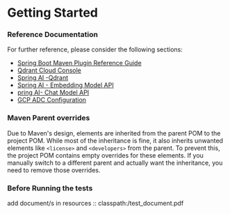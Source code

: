 # Getting Started

### Reference Documentation
For further reference, please consider the following sections:

* [Spring Boot Maven Plugin Reference Guide](https://docs.spring.io/spring-boot/3.3.3/maven-plugin)
* [Qdrant Cloud Console](https://cloud.qdrant.io/)
* [Spring AI -Qdrant](https://docs.spring.io/spring-ai/reference/api/vectordbs/qdrant.html)
* [Spring AI - Embedding Model API](https://docs.spring.io/spring-ai/reference/api/embeddings/onnx.html)
* [pring AI- Chat Model API](https://docs.spring.io/spring-ai/reference/api/chat/vertexai-gemini-chat.html)
* [GCP ADC Configuration](https://cloud.google.com/docs/authentication/application-default-credentials#personal)
### Maven Parent overrides

Due to Maven's design, elements are inherited from the parent POM to the project POM.
While most of the inheritance is fine, it also inherits unwanted elements like `<license>` and `<developers>` from the parent.
To prevent this, the project POM contains empty overrides for these elements.
If you manually switch to a different parent and actually want the inheritance, you need to remove those overrides.

### Before Running the tests
add document/s in resources :: classpath:/test_document.pdf